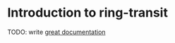 # Introduction to ring-transit

TODO: write [great documentation](http://jacobian.org/writing/great-documentation/what-to-write/)
